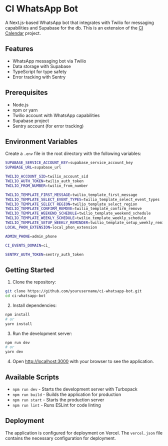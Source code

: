 # CI WhatsApp Bot

A Next.js-based WhatsApp bot that integrates with Twilio for messaging capabilities and Supabase for the db. This is an extension of the [CI Calendar](https://github.com/nachlielp/ci-calendar) project.

## Features

- WhatsApp messaging bot via Twilio
- Data storage with Supabase
- TypeScript for type safety
- Error tracking with Sentry

## Prerequisites

- Node.js
- npm or yarn
- Twilio account with WhatsApp capabilities
- Supabase project
- Sentry account (for error tracking)

## Environment Variables

Create a `.env` file in the root directory with the following variables:

```bash
SUPABASE_SERVICE_ACCOUNT_KEY=supabase_service_account_key
SUPABASE_URL=supabase_url

TWILIO_ACCOUNT_SID=twilio_account_sid
TWILIO_AUTH_TOKEN=twilio_auth_token
TWILIO_FROM_NUMBER=twilio_from_number

TWILIO_TEMPLATE_FIRST_MESSAGE=twilio_template_first_message
TWILIO_TEMPLATE_SELECT_EVENT_TYPES=twilio_template_select_event_types
TWILIO_TEMPLATE_SELECT_REGION=twilio_template_select_region
TWILIO_TEMPLATE_CONFIRM_REMOVE=twilio_template_confirm_remove
TWILIO_TEMPLATE_WEEKEND_SCHEDULE=twilio_template_weekend_schedule
TWILIO_TEMPLATE_WEEKLY_SCHEDULE=twilio_template_weekly_schedule
TWILIO_TEMPLATE_SETUP_WEEKLY_REMINDER=twilio_template_setup_weekly_reminder
LOCAL_PHON_EXTENSION=local_phon_extension

ADMIN_PHONE=admin_phone

CI_EVENTS_DOMAIN=ci_

SENTRY_AUTH_TOKEN=sentry_auth_token
```

## Getting Started

1. Clone the repository:

```bash
git clone https://github.com/yourusername/ci-whatsapp-bot.git
cd ci-whatsapp-bot
```

2. Install dependencies:

```bash
npm install
# or
yarn install
```

3. Run the development server:

```bash
npm run dev
# or
yarn dev
```

4. Open [http://localhost:3000](http://localhost:3000) with your browser to see the application.

## Available Scripts

- `npm run dev` - Starts the development server with Turbopack
- `npm run build` - Builds the application for production
- `npm run start` - Starts the production server
- `npm run lint` - Runs ESLint for code linting

## Deployment

The application is configured for deployment on Vercel. The `vercel.json` file contains the necessary configuration for deployment.
